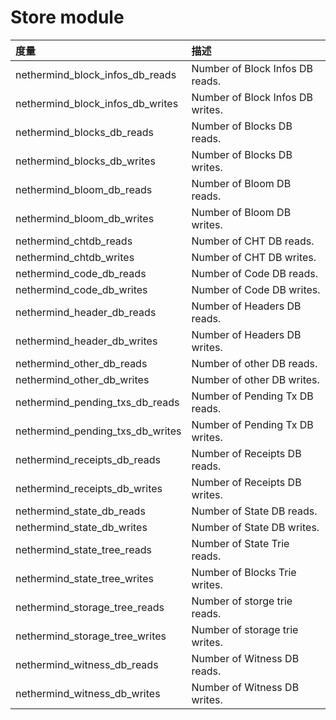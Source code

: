 # Store module

| 度量 | 描述 |
| :--- | :--- |
| nethermind\_block\_infos\_db\_reads | Number of Block Infos DB reads. |
| nethermind\_block\_infos\_db\_writes | Number of Block Infos DB writes. |
| nethermind\_blocks\_db\_reads | Number of Blocks DB reads. |
| nethermind\_blocks\_db\_writes | Number of Blocks DB writes. |
| nethermind\_bloom\_db\_reads | Number of Bloom DB reads. |
| nethermind\_bloom\_db\_writes | Number of Bloom DB writes. |
| nethermind\_chtdb\_reads | Number of CHT DB reads. |
| nethermind\_chtdb\_writes | Number of CHT DB writes. |
| nethermind\_code\_db\_reads | Number of Code DB reads. |
| nethermind\_code\_db\_writes | Number of Code DB writes. |
| nethermind\_header\_db\_reads | Number of Headers DB reads. |
| nethermind\_header\_db\_writes | Number of Headers DB writes. |
| nethermind\_other\_db\_reads | Number of other DB reads. |
| nethermind\_other\_db\_writes | Number of other DB writes. |
| nethermind\_pending\_txs\_db\_reads | Number of Pending Tx DB reads. |
| nethermind\_pending\_txs\_db\_writes | Number of Pending Tx DB writes. |
| nethermind\_receipts\_db\_reads | Number of Receipts DB reads. |
| nethermind\_receipts\_db\_writes | Number of Receipts DB writes. |
| nethermind\_state\_db\_reads | Number of State DB reads. |
| nethermind\_state\_db\_writes | Number of State DB writes. |
| nethermind\_state\_tree\_reads | Number of State Trie reads. |
| nethermind\_state\_tree\_writes | Number of Blocks Trie writes. |
| nethermind\_storage\_tree\_reads | Number of storge trie reads. |
| nethermind\_storage\_tree\_writes | Number of storage trie writes. |
| nethermind\_witness\_db\_reads | Number of Witness DB reads. |
| nethermind\_witness\_db\_writes | Number of Witness DB writes. |

